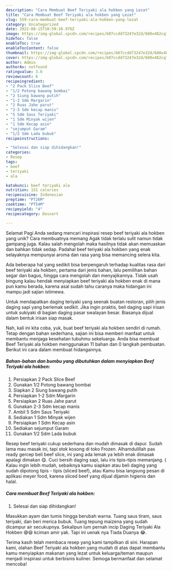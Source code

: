 ```yaml
---
description: "Cara Membuat Beef Teriyaki ala hokben yang Lezat"
title: "Cara Membuat Beef Teriyaki ala hokben yang Lezat"
slug: 559-cara-membuat-beef-teriyaki-ala-hokben-yang-lezat
category: Uncategorized
date: 2022-08-15T10:59:18.976Z
image: https://img-global.cpcdn.com/recipes/b07ccdd73247e32d/680x482cq70/beef-teriyaki-ala-hokben-foto-resep-utama.jpg
hideToc: false
enableToc: true
enableTocContent: false
thumbnail: https://img-global.cpcdn.com/recipes/b07ccdd73247e32d/680x482cq70/beef-teriyaki-ala-hokben-foto-resep-utama.jpg
cover: https://img-global.cpcdn.com/recipes/b07ccdd73247e32d/680x482cq70/beef-teriyaki-ala-hokben-foto-resep-utama.jpg
author: Admin
authorAv: notfound
ratingvalue: 3.6
reviewcount: 6
recipeingredient:
- "2 Pack Slice Beef"
- "1/2 Potong bawang bombai"
- "2 Siung bawang putih"
- "1-2 Sdm Margarin"
- "2 Ruas Jahe parut"
- "2-3 Sdm kecap manis"
- "5 Sdm Saus Teriyaki"
- "1 Sdm Minyak wijen"
- "1 Sdm Kecap asin"
- "sejumput Garam"
- "1/2 Sdm Lada bubuk"
recipeinstructions:

- "Selesai dan siap dihidangkan!"
categories:
- Resep
tags:
- beef
- teriyaki
- ala

katakunci: beef teriyaki ala 
nutrition: 151 calories
recipecuisine: Indonesian
preptime: "PT26M"
cooktime: "PT54M"
recipeyield: "4"
recipecategory: Dessert

---
```



Selamat Pagi Anda sedang mencari inspirasi resep beef teriyaki ala hokben yang unik? Cara membuatnya memang Agak tidak terlalu sulit namun tidak gampang juga. Kalau salah mengolah maka hasilnya tidak akan memuaskan dan bahkan tidak sedap. Padahal beef teriyaki ala hokben yang enak selayaknya mempunyai aroma dan rasa yang bisa memancing selera kita.


Ada beberapa hal yang sedikit bisa berpengaruh terhadap kualitas rasa dari beef teriyaki ala hokben, pertama dari jenis bahan, lalu pemilihan bahan segar dan bagus, hingga cara mengolah dan menyajikannya. Tidak usah bingung kalau hendak menyiapkan beef teriyaki ala hokben enak di mana pun kamu berada, karena asal sudah tahu caranya maka hidangan ini mampu jadi sajian istimewa.

Untuk mendapatkan daging teriyaki yang seenak buatan restoran, pilih jenis daging sapi yang berlemak sedikit. Jika ingin praktis, beli daging sapi irisan untuk sukiyaki di bagian daging pasar swalayan besar. Biasanya dijual dalam bentuk irisan siap masak.


Nah, kali ini kita coba, yuk, buat beef teriyaki ala hokben sendiri di rumah. Tetap dengan bahan sederhana, sajian ini bisa memberi manfaat untuk membantu menjaga kesehatan tubuhmu sekeluarga. Anda bisa membuat Beef Teriyaki ala hokben menggunakan 11 bahan dan 0 langkah pembuatan. Berikut ini cara dalam membuat hidangannya.

<!--inarticleads1-->

##### Bahan-bahan dan bumbu yang dibutuhkan dalam menyiapkan Beef Teriyaki ala hokben:

1. Persiapkan 2 Pack Slice Beef
1. Gunakan 1/2 Potong bawang bombai
1. Siapkan 2 Siung bawang putih
1. Persiapkan 1-2 Sdm Margarin
1. Persiapkan 2 Ruas Jahe parut
1. Gunakan 2-3 Sdm kecap manis
1. Ambil 5 Sdm Saus Teriyaki
1. Sediakan 1 Sdm Minyak wijen
1. Persiapkan 1 Sdm Kecap asin
1. Sediakan sejumput Garam
1. Gunakan 1/2 Sdm Lada bubuk


Resep beef teriyaki cukup sederhana dan mudah dimasak di dapur. Sudah lama mau masak ini, tapi stok kosong di toko Frozen. Alhamdulillah pas ready gercep beli beef slice, ini yang ada lemak ya lebih enak dimasak apalagi dimakan 😋. Cuci bersih daging sapi, lalu iris tipis-tipis memanjang. ( Kalau ingin lebih mudah, sebaiknya kamu siapkan atau beli daging yang sudah dipotong tipis - tipis (sliced beef), atau Kamu bisa langsung pesan di aplikasi meyer food, karena sliced beef yang dijual dijamin higienis dan halal. 

<!--inarticleads2-->

##### Cara membuat Beef Teriyaki ala hokben:


1. Selesai dan siap dihidangkan!

Masukkan ayam dan tumis hingga berubah warna. Tuang saus tiram, saus teriyaki, dan beri merica bubuk. Tuang tepung maizena yang sudah dicampur air secukupnya. Sekalipun lum pernah incip Daging Teriyaki Ala Hokben 😅😆 kciman amir yak. Tapi ini uenak nya Tiada Duanya 😂. 

Terima kasih telah membaca resep yang kami tampilkan di sini. Harapan kami, olahan Beef Teriyaki ala hokben yang mudah di atas dapat membantu kamu menyiapkan makanan yang lezat untuk keluarga/teman maupun menjadi inspirasi untuk berbisnis kuliner. Semoga bermanfaat dan selamat mencoba!
